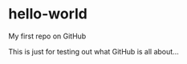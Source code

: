 hello-world
===========

My first repo on GitHub

This is just for testing out what GitHub is all about...
